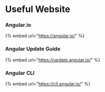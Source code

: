 # Useful Website

### Angular.io

{% embed url="https://angular.io/" %}



### Angular Update Guide

{% embed url="https://update.angular.io/" %}



### Angular CLI

{% embed url="https://cli.angular.io/" %}



